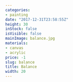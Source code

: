 ```yaml
---
categories:
- painting
date: "2017-12-31T23:58:55Z"
height: 30
inStock: false
isVisible: false
mainImage: balance.jpg
materials:
- canvas
- acrylic
price: -1
slug: balance
title: Balance
width: 20
---
```


